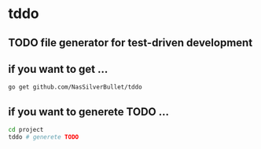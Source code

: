 # tddo

## TODO file generator for test-driven development

## if you want to get ...

```sh
go get github.com/NasSilverBullet/tddo
```

## if you want to generete TODO ...

```sh
cd project
tddo # generete TODO
```
